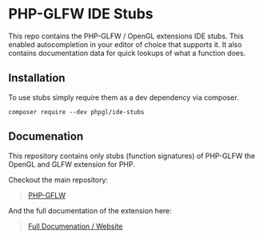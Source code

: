 # PHP-GLFW IDE Stubs    

This repo contains the PHP-GLFW / OpenGL extensions IDE stubs. This enabled autocompletion in your editor of choice that supports it. It also contains documentation data for quick lookups of what a function does.

## Installation

To use stubs simply require them as a dev dependency via composer.

```
composer require --dev phpgl/ide-stubs
```

## Documenation

This repository contains only stubs (function signatures) of PHP-GLFW the OpenGL and GLFW extension for PHP.

Checkout the main repository:

> [PHP-GFLW](https://github.com/mario-deluna/php-glfw)

And the full documentation of the extension here:

> [Full Documenation / Website](https://phpgl.net)
